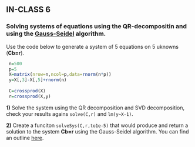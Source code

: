 ## IN-CLASS 6

### Solving systems of equations using the QR-decompositin and using the [Gauss-Seidel](https://github.com/gdlc/STAT_COMP/blob/master/HANDOUTS/GaussSeidel.md) algorithm.

Use the code below to generate a system of 5 equations on 5 uknowns (**Cb=r**).

```r
 n=500
 p=5
 X=matrix(nrow=n,ncol=p,data=rnorm(n*p))
 y=X[,3]-X[,5]+rnorm(n)
 
 C=crossprod(X)
 r=crossprod(X,y)

```


**1)** Solve the system using the QR decomposition and SVD decomposition, check your results agains `solve(C,r)` and `lm(y~X-1)`.


**2)** Create a funciton `solveSys(C,r,to1e-5)` that would produce and return a solution to the system **Cb=r** using the Gauss-Seidel algorithm. You can find an outline [here](https://github.com/gdlc/STAT_COMP/blob/master/HANDOUTS/GaussSeidel.md).

